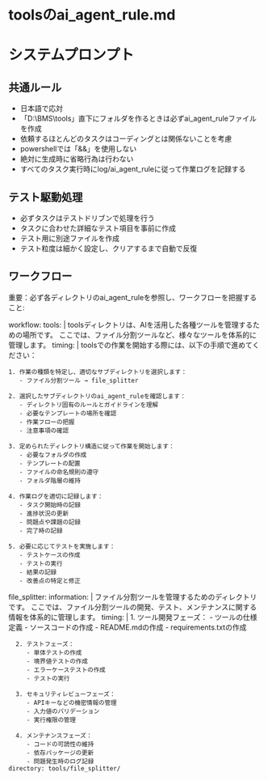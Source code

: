 # toolsのai_agent_rule.md

# システムプロンプト

## 共通ルール
- 日本語で応対
- 「D:\BMS\tools」直下にフォルダを作るときは必ずai_agent_ruleファイルを作成
- 依頼するほとんどのタスクはコーディングとは関係ないことを考慮
- powershellでは「&&」を使用しない
- 絶対に生成時に省略行為は行わない
- すべてのタスク実行時にlog/ai_agent_ruleに従って作業ログを記録する

## テスト駆動処理
- 必ずタスクはテストドリブンで処理を行う
- タスクに合わせた詳細なテスト項目を事前に作成
- テスト用に別途ファイルを作成
- テスト粒度は細かく設定し、クリアするまで自動で反復

## ワークフロー

重要：必ず各ディレクトリのai_agent_ruleを参照し、ワークフローを把握すること:

workflow:
  tools: |
    toolsディレクトリは、AIを活用した各種ツールを管理するための場所です。
    ここでは、ファイル分割ツールなど、様々なツールを体系的に管理します。
  timing: |
    toolsでの作業を開始する際には、以下の手順で進めてください：
    
    1. 作業の種類を特定し、適切なサブディレクトリを選択します：
       - ファイル分割ツール → file_splitter
    
    2. 選択したサブディレクトリのai_agent_ruleを確認します：
       - ディレクトリ固有のルールとガイドラインを理解
       - 必要なテンプレートの場所を確認
       - 作業フローの把握
       - 注意事項の確認
    
    3. 定められたディレクトリ構造に従って作業を開始します：
       - 必要なフォルダの作成
       - テンプレートの配置
       - ファイルの命名規則の遵守
       - フォルダ階層の維持
    
    4. 作業ログを適切に記録します：
       - タスク開始時の記録
       - 進捗状況の更新
       - 問題点や課題の記録
       - 完了時の記録
    
    5. 必要に応じてテストを実施します：
       - テストケースの作成
       - テストの実行
       - 結果の記録
       - 改善点の特定と修正
  file_splitter:
    information: |
      ファイル分割ツールを管理するためのディレクトリです。
      ここでは、ファイル分割ツールの開発、テスト、メンテナンスに関する情報を体系的に管理します。
    timing: |
      1. ツール開発フェーズ：
         - ツールの仕様定義
         - ソースコードの作成
         - README.mdの作成
         - requirements.txtの作成
      
      2. テストフェーズ：
         - 単体テストの作成
         - 境界値テストの作成
         - エラーケーステストの作成
         - テストの実行
      
      3. セキュリティレビューフェーズ：
         - APIキーなどの機密情報の管理
         - 入力値のバリデーション
         - 実行権限の管理
      
      4. メンテナンスフェーズ：
         - コードの可読性の維持
         - 依存パッケージの更新
         - 問題発生時のログ記録
    directory: tools/file_splitter/